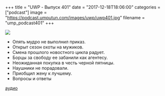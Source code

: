+++
title = "UWP - Выпуск 401"
date = "2017-12-18T18:06:00"
categories = ["podcast"]
image = "https://podcast.umputun.com/images/uwp/uwp401.jpg"
filename = "ump_podcast401"
+++

![](https://podcast.umputun.com/images/uwp/uwp401.jpg)

- Опять мудро не выполнил приказ.
- Открыт сезон охоты на мужиков.
- Смена прошлого новостного цикла радует.
- Борцы за свободу ее забанили как агентесу.
- Неожиданная покупка в честь черной пятницы.
- Наушники не порадовали.
- Приобщил жену к лучшему.
- Вопросы и ответы

[аудио](https://podcast.umputun.com/media/ump_podcast401.mp3)
<audio src="https://podcast.umputun.com/media/ump_podcast401.mp3" preload="none"></audio>